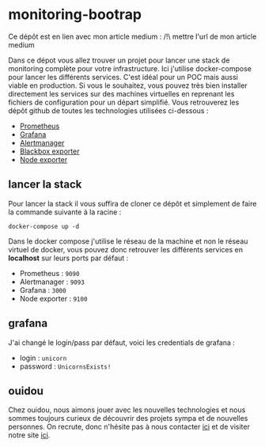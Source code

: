 # monitoring-bootrap

Ce dépôt est en lien avec mon article medium : /!\ mettre l'url de mon article medium

Dans ce dépot vous allez trouver un projet pour lancer une stack de monitoring complète pour votre infrastructure. Ici j'utilise docker-compose pour lancer les différents services. C'est idéal pour un POC mais aussi viable en production. Si vous le souhaitez, vous pouvez très bien installer directement les services sur des machines virtuelles en reprenant les fichiers de configuration pour un départ simplifié. Vous retrouverez les dépôt github de toutes les technologies utilisées ci-dessous :

- [Prometheus](https://github.com/prometheus/prometheus)
- [Grafana](https://github.com/grafana/grafana)
- [Alertmanager](https://github.com/prometheus/alertmanager)
- [Blackbox exporter](https://github.com/prometheus/blackbox_exporter)
- [Node exporter](https://github.com/prometheus/node_exporter)

## lancer la stack

Pour lancer la stack il vous suffira de cloner ce dépôt et simplement de faire la commande suivante à la racine :

```console
docker-compose up -d
```

Dans le docker compose j'utilise le réseau de la machine et non le réseau virtuel de docker, vous pouvez donc retrouver les différents services en **localhost** sur leurs ports par défaut :

- Prometheus : `9090`
- Alertmanager : `9093`
- Grafana : `3000`
- Node exporter : `9100`

## grafana

J'ai changé le login/pass par défaut, voici les credentials de grafana :

- login : `unicorn`
- password : `UnicornsExists!`

## ouidou

Chez ouidou, nous aimons jouer avec les nouvelles technologies et nous sommes toujours curieux de découvrir des projets sympa et de nouvelles personnes. On recrute, donc n'hésite pas à nous contacter [ici](mailto:contact@ouidou.fr) et de visiter notre site [ici](https://ouidou.fr).
